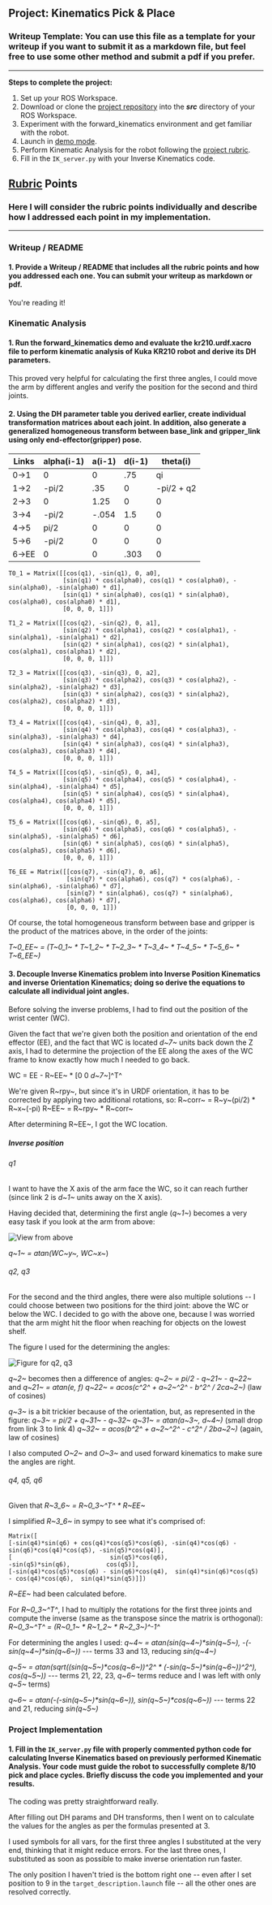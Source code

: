 ## Project: Kinematics Pick & Place
### Writeup Template: You can use this file as a template for your writeup if you want to submit it as a markdown file, but feel free to use some other method and submit a pdf if you prefer.

---


**Steps to complete the project:**


1. Set up your ROS Workspace.
2. Download or clone the [project repository](https://github.com/udacity/RoboND-Kinematics-Project) into the ***src*** directory of your ROS Workspace.
3. Experiment with the forward_kinematics environment and get familiar with the robot.
4. Launch in [demo mode](https://classroom.udacity.com/nanodegrees/nd209/parts/7b2fd2d7-e181-401e-977a-6158c77bf816/modules/8855de3f-2897-46c3-a805-628b5ecf045b/lessons/91d017b1-4493-4522-ad52-04a74a01094c/concepts/ae64bb91-e8c4-44c9-adbe-798e8f688193).
5. Perform Kinematic Analysis for the robot following the [project rubric](https://review.udacity.com/#!/rubrics/972/view).
6. Fill in the `IK_server.py` with your Inverse Kinematics code.


[//]: # (Image References)

[image1]: ./misc_images/q1.jpg
[image2]: ./misc_images/q2q3.jpg

## [Rubric](https://review.udacity.com/#!/rubrics/972/view) Points
### Here I will consider the rubric points individually and describe how I addressed each point in my implementation.

---
### Writeup / README

#### 1. Provide a Writeup / README that includes all the rubric points and how you addressed each one.  You can submit your writeup as markdown or pdf.

You're reading it!

### Kinematic Analysis
#### 1. Run the forward_kinematics demo and evaluate the kr210.urdf.xacro file to perform kinematic analysis of Kuka KR210 robot and derive its DH parameters.

This proved very helpful for calculating the first three angles, I could move the arm by different angles and verify the position for the second and third joints.

#### 2. Using the DH parameter table you derived earlier, create individual transformation matrices about each joint. In addition, also generate a generalized homogeneous transform between base_link and gripper_link using only end-effector(gripper) pose.

Links | alpha(i-1) | a(i-1) | d(i-1) | theta(i)
--- | --- | --- | --- | ---
0->1 | 0 | 0 | .75 | qi
1->2 | -pi/2 | .35 | 0 | -pi/2 + q2
2->3 | 0 | 1.25 | 0 | 0
3->4 | -pi/2 | -.054 | 1.5 | 0
4->5 | pi/2 | 0 | 0 | 0
5->6 | -pi/2 | 0 | 0 | 0
6->EE | 0 | 0 | .303 | 0

```
T0_1 = Matrix([[cos(q1), -sin(q1), 0, a0],
               [sin(q1) * cos(alpha0), cos(q1) * cos(alpha0), -sin(alpha0), -sin(alpha0) * d1],
               [sin(q1) * sin(alpha0), cos(q1) * sin(alpha0), cos(alpha0), cos(alpha0) * d1],
               [0, 0, 0, 1]])

T1_2 = Matrix([[cos(q2), -sin(q2), 0, a1],
               [sin(q2) * cos(alpha1), cos(q2) * cos(alpha1), -sin(alpha1), -sin(alpha1) * d2],
               [sin(q2) * sin(alpha1), cos(q2) * sin(alpha1), cos(alpha1), cos(alpha1) * d2],
               [0, 0, 0, 1]])

T2_3 = Matrix([[cos(q3), -sin(q3), 0, a2],
               [sin(q3) * cos(alpha2), cos(q3) * cos(alpha2), -sin(alpha2), -sin(alpha2) * d3],
               [sin(q3) * sin(alpha2), cos(q3) * sin(alpha2), cos(alpha2), cos(alpha2) * d3],
               [0, 0, 0, 1]])

T3_4 = Matrix([[cos(q4), -sin(q4), 0, a3],
               [sin(q4) * cos(alpha3), cos(q4) * cos(alpha3), -sin(alpha3), -sin(alpha3) * d4],
               [sin(q4) * sin(alpha3), cos(q4) * sin(alpha3), cos(alpha3), cos(alpha3) * d4],
               [0, 0, 0, 1]])

T4_5 = Matrix([[cos(q5), -sin(q5), 0, a4],
               [sin(q5) * cos(alpha4), cos(q5) * cos(alpha4), -sin(alpha4), -sin(alpha4) * d5],
               [sin(q5) * sin(alpha4), cos(q5) * sin(alpha4), cos(alpha4), cos(alpha4) * d5],
               [0, 0, 0, 1]])

T5_6 = Matrix([[cos(q6), -sin(q6), 0, a5],
               [sin(q6) * cos(alpha5), cos(q6) * cos(alpha5), -sin(alpha5), -sin(alpha5) * d6],
               [sin(q6) * sin(alpha5), cos(q6) * sin(alpha5), cos(alpha5), cos(alpha5) * d6],
               [0, 0, 0, 1]])

T6_EE = Matrix([[cos(q7), -sin(q7), 0, a6],
                [sin(q7) * cos(alpha6), cos(q7) * cos(alpha6), -sin(alpha6), -sin(alpha6) * d7],
                [sin(q7) * sin(alpha6), cos(q7) * sin(alpha6), cos(alpha6), cos(alpha6) * d7],
                [0, 0, 0, 1]])
```

Of course, the total homogeneous transform between base and gripper is the product of the matrices above, in the order of the joints:

_T~0_EE~ = (T~0_1~ * T~1_2~ * T~2_3~ * T~3_4~ * T~4_5~ * T~5_6~ * T~6_EE~)_

#### 3. Decouple Inverse Kinematics problem into Inverse Position Kinematics and inverse Orientation Kinematics; doing so derive the equations to calculate all individual joint angles.


Before solving the inverse problems, I had to find out the position of the wrist center (WC).

Given the fact that we're given both the position and orientation of the end effector (EE), and the fact that WC is located _d~7~_ units back down the Z axis, I had to determine the projection of the EE along the axes of the WC frame to know exactly how much I needed to go back.

WC = EE - R~EE~ * [0 0 _d~7~_]^T^

We're given R~rpy~, but since it's in URDF orientation, it has to be corrected by applying two additional rotations, so:
R~corr~ = R~y~(pi/2) * R~x~(-pi)
R~EE~ = R~rpy~ * R~corr~

After determining R~EE~, I got the WC location.

##### Inverse position
###### q1
I want to have the X axis of the arm face the WC, so it can reach further (since link 2 is _d~1~_ units away on the X axis).

Having decided that, determining the first angle (_q~1~_) becomes a very easy task if you look at the arm from above:

![View from above][image1]

_q~1~ = atan(WC~y~, WC~x~_)

###### q2, q3
For the second and the third angles, there were also multiple solutions -- I could choose between two positions for the third joint: above the WC or below the WC. I decided to go with the above one, because I was worried that the arm might hit the floor when reaching for objects on the lowest shelf.

The figure I used for the determining the angles:

![Figure for q2, q3][image2]

_q~2~_ becomes then a difference of angles:
_q~2~ = pi/2 - q~21~ - q~22~_
and
_q~21~ = atan(e, f)_
_q~22~ = acos(c^2^ + a~2~^2^ - b^2^ / 2ca~2~)_ (law of cosines)

_q~3~_ is a bit trickier because of the orientation, but, as represented in the figure:
_q~3~ = pi/2 + q~31~ - q~32~_
_q~31~ = atan(a~3~, d~4~)_ (small drop from link 3 to link 4)
_q~32~ = acos(b^2^ + a~2~^2^ - c^2^ / 2ba~2~)_ (again, law of cosines)

I also computed _O~2~_ and _O~3~_ and used forward kinematics to make sure the angles are right.

###### q4, q5, q6
Given that
_R~3_6~ = R~0_3~^T^ * R~EE~_

I simplified _R~3_6~_ in sympy to see what it's comprised of:
```
Matrix([
[-sin(q4)*sin(q6) + cos(q4)*cos(q5)*cos(q6), -sin(q4)*cos(q6) - sin(q6)*cos(q4)*cos(q5), -sin(q5)*cos(q4)],
[                           sin(q5)*cos(q6),                           -sin(q5)*sin(q6),          cos(q5)],
[-sin(q4)*cos(q5)*cos(q6) - sin(q6)*cos(q4),  sin(q4)*sin(q6)*cos(q5) - cos(q4)*cos(q6),  sin(q4)*sin(q5)]])
```

_R~EE~_ had been calculated before.

For _R~0_3~^T^_, I had to multiply the rotations for the first three joints and compute the inverse (same as the transpose since the matrix is orthogonal):
_R~0_3~^T^ = (R~0_1~ * R~1_2~ * R~2_3~)^-1^_

For determining the angles I used:
_q~4~ = atan(sin(q~4~)*sin(q~5~), -(-sin(q~4~)*sin(q~6~))_ --- terms 33 and 13, reducing _sin(q~4~)_

_q~5~ = atan(sqrt((sin(q~5~)*cos(q~6~))^2^ * (-sin(q~5~)*sin(q~6~))^2^), cos(q~5~))_ --- terms 21, 22, 23, _q~6~_ terms reduce and I was left with only _q~5~_ terms)

_q~6~ = atan(-(-sin(q~5~)*sin(q~6~)), sin(q~5~)*cos(q~6~))_ --- terms 22 and 21, reducing _sin(q~5~)_

### Project Implementation

#### 1. Fill in the `IK_server.py` file with properly commented python code for calculating Inverse Kinematics based on previously performed Kinematic Analysis. Your code must guide the robot to successfully complete 8/10 pick and place cycles. Briefly discuss the code you implemented and your results.

The coding was pretty straightforward really.

After filling out DH params and DH transforms, then I went on to calculate the values for the angles as per the formulas presented at 3.

I used symbols for all vars, for the first three angles I substituted at the very end, thinking that it might reduce errors. For the last three ones, I substituted as soon as possible to make inverse orientation run faster.

The only position I haven't tried is the bottom right one -- even after I set position to 9 in the `target_description.launch` file -- all the other ones are resolved correctly.

